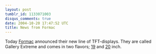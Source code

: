 ```yaml
---
layout: post
tumblr_id: 1133071003
disqus_comments: true
date: 2004-10-20 17:47:52 UTC
title: News from Formac
---
```


Today <a href="http://www.formac.us/" target="_blank">Formac</a> announced their new line of TFT-displays. They are called Gallery Extreme and comes in two flavors; <a href="http://www.formac.us/p_bin/?cid=solutions_displays_gallery1900_01" target="_blank">19</a> and <a href="http://www.formac.us/p_bin/?cid=solutions_displays_gallery2010_01" target="_blank">20</a> inch.
